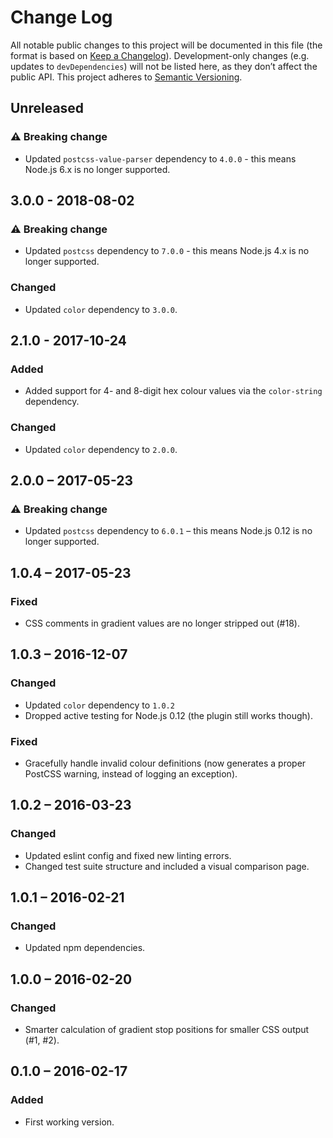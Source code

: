 # Change Log
All notable public changes to this project will be documented in this file (the format is based on [Keep a Changelog](http://keepachangelog.com/)).
Development-only changes (e.g. updates to `devDependencies`) will not be listed here, as they don’t affect the public API.
This project adheres to [Semantic Versioning](http://semver.org/).

## Unreleased
### :warning: Breaking change
- Updated `postcss-value-parser` dependency to `4.0.0` - this means Node.js 6.x is no longer supported.

## 3.0.0 - 2018-08-02
### :warning: Breaking change
- Updated `postcss` dependency to `7.0.0` - this means Node.js 4.x is no longer supported.

### Changed
- Updated `color` dependency to `3.0.0`.

## 2.1.0 - 2017-10-24
### Added
- Added support for 4- and 8-digit hex colour values via the `color-string` dependency.

### Changed
- Updated `color` dependency to `2.0.0`.

## 2.0.0 – 2017-05-23
### :warning: Breaking change
- Updated `postcss` dependency to `6.0.1` – this means Node.js 0.12 is no longer supported.

## 1.0.4 – 2017-05-23
### Fixed
- CSS comments in gradient values are no longer stripped out (#18).

## 1.0.3 – 2016-12-07
### Changed
- Updated `color` dependency to `1.0.2`
- Dropped active testing for Node.js 0.12 (the plugin still works though).

### Fixed
- Gracefully handle invalid colour definitions (now generates a proper PostCSS warning, instead of logging an exception).

## 1.0.2 – 2016-03-23
### Changed
- Updated eslint config and fixed new linting errors.
- Changed test suite structure and included a visual comparison page.

## 1.0.1 – 2016-02-21
### Changed
- Updated npm dependencies.

## 1.0.0 – 2016-02-20
### Changed
- Smarter calculation of gradient stop positions for smaller CSS output (#1, #2).

## 0.1.0 – 2016-02-17
### Added
- First working version.
